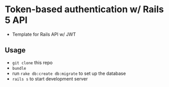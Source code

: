 # Token-based authentication w/ Rails 5 API
- Template for Rails API w/ JWT

## Usage
- `git clone` this repo 
- `bundle`
- run `rake db:create db:migrate` to set up the database
- `rails s` to start development server

